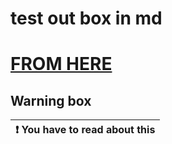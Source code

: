 # test out box in md

# [FROM HERE](https://gist.githubusercontent.com/cseeman/8f3bfaec084c5c4259626ddd9e516c61/raw/b0546c59a8710f972f58f20378ff9b206db21f3a/markdown_examples.md)

## Warning box

| :exclamation:  You have to read about this   |
|----------------------------------------------|
